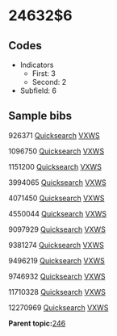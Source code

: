 # 24632$6

## Codes

-   Indicators
    -   First: 3
    -   Second: 2
-   Subfield: 6

## Sample bibs

926371 [Quicksearch](https://search.library.yale.edu/catalog/926371) [VXWS](http://prodorbis.library.yale.edu:7014/vxws/GetHoldingsService?bibId=926371)

1096750 [Quicksearch](https://search.library.yale.edu/catalog/1096750) [VXWS](http://prodorbis.library.yale.edu:7014/vxws/GetHoldingsService?bibId=1096750)

1151200 [Quicksearch](https://search.library.yale.edu/catalog/1151200) [VXWS](http://prodorbis.library.yale.edu:7014/vxws/GetHoldingsService?bibId=1151200)

3994065 [Quicksearch](https://search.library.yale.edu/catalog/3994065) [VXWS](http://prodorbis.library.yale.edu:7014/vxws/GetHoldingsService?bibId=3994065)

4071450 [Quicksearch](https://search.library.yale.edu/catalog/4071450) [VXWS](http://prodorbis.library.yale.edu:7014/vxws/GetHoldingsService?bibId=4071450)

4550044 [Quicksearch](https://search.library.yale.edu/catalog/4550044) [VXWS](http://prodorbis.library.yale.edu:7014/vxws/GetHoldingsService?bibId=4550044)

9097929 [Quicksearch](https://search.library.yale.edu/catalog/9097929) [VXWS](http://prodorbis.library.yale.edu:7014/vxws/GetHoldingsService?bibId=9097929)

9381274 [Quicksearch](https://search.library.yale.edu/catalog/9381274) [VXWS](http://prodorbis.library.yale.edu:7014/vxws/GetHoldingsService?bibId=9381274)

9496219 [Quicksearch](https://search.library.yale.edu/catalog/9496219) [VXWS](http://prodorbis.library.yale.edu:7014/vxws/GetHoldingsService?bibId=9496219)

9746932 [Quicksearch](https://search.library.yale.edu/catalog/9746932) [VXWS](http://prodorbis.library.yale.edu:7014/vxws/GetHoldingsService?bibId=9746932)

11710328 [Quicksearch](https://search.library.yale.edu/catalog/11710328) [VXWS](http://prodorbis.library.yale.edu:7014/vxws/GetHoldingsService?bibId=11710328)

12270969 [Quicksearch](https://search.library.yale.edu/catalog/12270969) [VXWS](http://prodorbis.library.yale.edu:7014/vxws/GetHoldingsService?bibId=12270969)

**Parent topic:**[246](../../tags/246/246.md)

